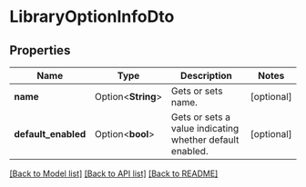 # LibraryOptionInfoDto

## Properties

Name | Type | Description | Notes
------------ | ------------- | ------------- | -------------
**name** | Option<**String**> | Gets or sets name. | [optional]
**default_enabled** | Option<**bool**> | Gets or sets a value indicating whether default enabled. | [optional]

[[Back to Model list]](../README.md#documentation-for-models) [[Back to API list]](../README.md#documentation-for-api-endpoints) [[Back to README]](../README.md)


